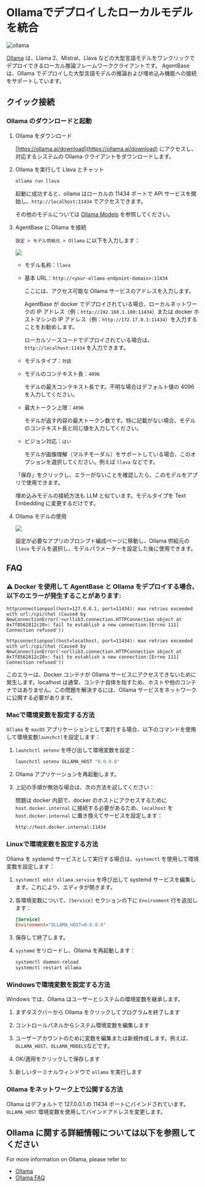 # Ollamaでデプロイしたローカルモデルを統合

![ollama](../../.gitbook/assets/ollama.png)

[Ollama](https://github.com/jmorganca/ollama) は、Llama 2、Mistral、Llava などの大型言語モデルをワンクリックでデプロイできるローカル推論フレームワーククライアントです。
AgentBase は、Ollama でデプロイした大型言語モデルの推論および埋め込み機能への接続をサポートしています。

## クイック接続

### Ollama のダウンロードと起動

1. Ollama をダウンロード

   [https://ollama.ai/download](https://ollama.ai/download) にアクセスし、対応するシステムの Ollama クライアントをダウンロードします。

2. Ollama を実行して Llava とチャット

    ```bash
    ollama run llava
    ```

    起動に成功すると、ollama はローカルの 11434 ポートで API サービスを開始し、`http://localhost:11434` でアクセスできます。

    その他のモデルについては [Ollama Models](https://ollama.ai/library) を参照してください。

3. AgentBase に Ollama を接続

   `設定 > モデル供給元 > Ollama` に以下を入力します：

   ![](../../../img/jp-ollama-config.png)

   - モデル名称：`llava`
   
   - 基本 URL：`http://<your-ollama-endpoint-domain>:11434`
   
     ここには、アクセス可能な Ollama サービスのアドレスを入力します。
   
     AgentBase が docker でデプロイされている場合、ローカルネットワークの IP アドレス（例：`http://192.168.1.100:11434`）または docker ホストマシンの IP アドレス（例：`http://172.17.0.1:11434`）を入力することをお勧めします。
   
     ローカルソースコードでデプロイされている場合は、`http://localhost:11434` を入力できます。

   - モデルタイプ：`対話`

   - モデルのコンテキスト長：`4096`
   
     モデルの最大コンテキスト長です。不明な場合はデフォルト値の 4096 を入力してください。
   
   - 最大トークン上限：`4096`
   
     モデルが返す内容の最大トークン数です。特に記載がない場合、モデルのコンテキスト長と同じ値を入力してください。

   - ビジョン対応：`はい`
   
     モデルが画像理解（マルチモーダル）をサポートしている場合、このオプションを選択してください。例えば `llava` などです。

   「保存」をクリックし、エラーがないことを確認したら、このモデルをアプリで使用できます。

   埋め込みモデルの接続方法も LLM と似ています。モデルタイプを Text Embedding に変更するだけです。

4. Ollama モデルの使用

   ![](../../.gitbook/assets/jp-ollama-use-model.png)

   設定が必要なアプリのプロンプト編成ページに移動し、Ollama 供給元の `llava` モデルを選択し、モデルパラメーターを設定した後に使用できます。

## FAQ

### ⚠️ Docker を使用して AgentBase と Ollama をデプロイする場合、以下のエラーが発生することがあります:

```
httpconnectionpool(host=127.0.0.1, port=11434): max retries exceeded with url:/cpi/chat (Caused by NewConnectionError('<urllib3.connection.HTTPConnection object at 0x7f8562812c20>: fail to establish a new connection:[Errno 111] Connection refused'))

httpconnectionpool(host=localhost, port=11434): max retries exceeded with url:/cpi/chat (Caused by NewConnectionError('<urllib3.connection.HTTPConnection object at 0x7f8562812c20>: fail to establish a new connection:[Errno 111] Connection refused'))
```

このエラーは、Docker コンテナが Ollama サービスにアクセスできないために発生します。localhost は通常、コンテナ自体を指すため、ホストや他のコンテナではありません。この問題を解決するには、Ollama サービスをネットワークに公開する必要があります。

### Macで環境変数を設定する方法

`Ollama` を `macOS` アプリケーションとして実行する場合、以下のコマンドを使用して環境変数`launchctl`を設定します：

1. `launchctl setenv` を呼び出して環境変数を設定：

    ```bash
    launchctl setenv OLLAMA_HOST "0.0.0.0"
    ```

2. Ollama アプリケーションを再起動します。

3. 上記の手順が無効な場合は、次の方法を試してください：

    問題は docker 内部で、docker のホストにアクセスするために `host.docker.internal` に接続する必要があるため、`localhost` を `host.docker.internal` に置き換えてサービスを設定します：

    ```bash
    http://host.docker.internal:11434
    ```

### Linuxで環境変数を設定する方法

Ollama を systemd サービスとして実行する場合は、`systemctl` を使用して環境変数を設定します：

1. `systemctl edit ollama.service` を呼び出して systemd サービスを編集します。これにより、エディタが開きます。

2. 各環境変数について、`[Service]` セクションの下に `Environment` 行を追加します：

    ```ini
    [Service]
    Environment="OLLAMA_HOST=0.0.0.0"
    ```

3. 保存して終了します。

4. `systemd` をリロードし、Ollama を再起動します：

   ```bash
   systemctl daemon-reload
   systemctl restart ollama
   ```

### Windowsで環境変数を設定する方法

Windows では、Ollama はユーザーとシステムの環境変数を継承します。

1. まずタスクバーから Ollama をクリックしてプログラムを終了します

2. コントロールパネルからシステム環境変数を編集します

3. ユーザーアカウントのために変数を編集または新規作成します。例えば、`OLLAMA_HOST`、`OLLAMA_MODELS`などです。

4. OK/適用をクリックして保存します

5. 新しいターミナルウィンドウで `ollama` を実行します

### Ollama をネットワーク上で公開する方法

Ollama はデフォルトで 127.0.0.1 の 11434 ポートにバインドされています。`OLLAMA_HOST` 環境変数を使用してバインドアドレスを変更します。

## Ollama に関する詳細情報については以下を参照してください

For more information on Ollama, please refer to: 

- [Ollama](https://github.com/jmorganca/ollama)
- [Ollama FAQ](https://github.com/ollama/ollama/blob/main/docs/faq.md)